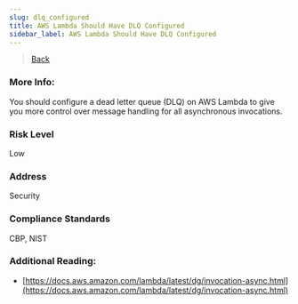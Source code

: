 ```yaml
---
slug: dlq_configured
title: AWS Lambda Should Have DLQ Configured
sidebar_label: AWS Lambda Should Have DLQ Configured
---
```

> [Back](../../lambdamonitoring)

### More Info:
You should configure a dead letter queue (DLQ) on AWS Lambda to give you more control over message handling for all asynchronous invocations.

### Risk Level
Low

### Address
Security

### Compliance Standards
CBP, NIST

### Additional Reading:
- [https://docs.aws.amazon.com/lambda/latest/dg/invocation-async.html](https://docs.aws.amazon.com/lambda/latest/dg/invocation-async.html) 
